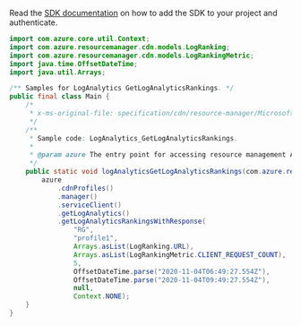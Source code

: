 Read the [SDK documentation](https://github.com/Azure/azure-sdk-for-java/blob/azure-resourcemanager_2.13.0/sdk/resourcemanager/azure-resourcemanager/README.md) on how to add the SDK to your project and authenticate.

```java
import com.azure.core.util.Context;
import com.azure.resourcemanager.cdn.models.LogRanking;
import com.azure.resourcemanager.cdn.models.LogRankingMetric;
import java.time.OffsetDateTime;
import java.util.Arrays;

/** Samples for LogAnalytics GetLogAnalyticsRankings. */
public final class Main {
    /*
     * x-ms-original-file: specification/cdn/resource-manager/Microsoft.Cdn/stable/2021-06-01/examples/LogAnalytics_GetLogAnalyticsRankings.json
     */
    /**
     * Sample code: LogAnalytics_GetLogAnalyticsRankings.
     *
     * @param azure The entry point for accessing resource management APIs in Azure.
     */
    public static void logAnalyticsGetLogAnalyticsRankings(com.azure.resourcemanager.AzureResourceManager azure) {
        azure
            .cdnProfiles()
            .manager()
            .serviceClient()
            .getLogAnalytics()
            .getLogAnalyticsRankingsWithResponse(
                "RG",
                "profile1",
                Arrays.asList(LogRanking.URL),
                Arrays.asList(LogRankingMetric.CLIENT_REQUEST_COUNT),
                5,
                OffsetDateTime.parse("2020-11-04T06:49:27.554Z"),
                OffsetDateTime.parse("2020-11-04T09:49:27.554Z"),
                null,
                Context.NONE);
    }
}
```

